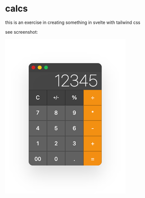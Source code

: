# calcs

this is an exercise in creating something in svelte with tailwind css

see screenshot:

![screenshot](screenshot.png "calculator")

